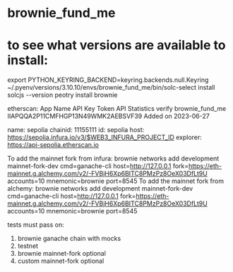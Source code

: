 # brownie_fund_me
# to see what versions are available to install:
export PYTHON_KEYRING_BACKEND=keyring.backends.null.Keyring
~/.pyenv/versions/3.10.10/envs/brownie_fund_me/bin/solc-select install
solcjs --version
peotry install brownie

etherscan:
App Name	API Key Token	API Statistics
verify brownie_fund_me
IIAPQQA2P11CMFHGP13N49WMK2AEBSVF39
Added on 2023-06-27

name: sepolia
chainid: 11155111
id: sepolia
host: https://sepolia.infura.io/v3/$WEB3_INFURA_PROJECT_ID
explorer: https://api-sepolia.etherscan.io

To add the mainnet fork from infura:
brownie networks add development mainnet-fork-dev cmd=ganache-cli host=http://127.0.0.1 fork=https://eth-mainnet.g.alchemy.com/v2/-FVBjH6Xp6BITC8PMzPz8OeX03DfLt9U accounts=10 mnemonic=brownie port=8545
To add the mainnet fork from alchemy:
brownie networks add development mainnet-fork-dev cmd=ganache-cli host=http://127.0.0.1 fork=https://eth-mainnet.g.alchemy.com/v2/-FVBjH6Xp6BITC8PMzPz8OeX03DfLt9U accounts=10 mnemonic=brownie port=8545

tests must pass on:
1. brownie ganache chain with mocks
2. testnet
3. brownie mainnet-fork optional
4. custom mainnet-fork optional
